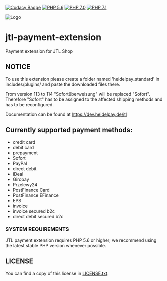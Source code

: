 [![Codacy Badge](https://api.codacy.com/project/badge/Grade/d1b7d9290e794724bff40d9a9a52e14d)](https://www.codacy.com/app/heidelpay/jtl-payment-extension?utm_source=github.com&amp;utm_medium=referral&amp;utm_content=heidelpay/jtl-payment-extension&amp;utm_campaign=Badge_Grade)
[![PHP 5.6](https://img.shields.io/badge/php-5.6-blue.svg)](http://www.php.net)
[![PHP 7.0](https://img.shields.io/badge/php-7.0-blue.svg)](http://www.php.net)
[![PHP 7.1](https://img.shields.io/badge/php-7.1-blue.svg)](http://www.php.net)

![Logo](https://dev.heidelpay.de/devHeidelpay_400_180.jpg)

# jtl-payment-extension
Payment extension for JTL Shop

## NOTICE
To use this extension please create a folder named 'heidelpay_standard' in includes/plugins/ and 
paste the downloaded files there.

From version 113 to 114 "Sofortüberweisung" will be replaced "Sofort". Therefore "Sofort" has to be assigned to the affected shipping methods and has to be reconfigured.

Documentation can be found at https://dev.heidelpay.de/jtl

## Currently supported payment methods:

* credit card
* debit card
* prepayment
* Sofort
* PayPal
* direct debit
* iDeal
* Giropay
* Przelewy24
* PostFinance Card
* PostFinance EFinance
* EPS
* invoice
* invoice secured b2c
* direct debit secured b2c

### SYSTEM REQUIREMENTS

JTL payment extension requires PHP 5.6 or higher; we recommend using the
latest stable PHP version whenever possible.

## LICENSE

You can find a copy of this license in [LICENSE.txt](LICENSE.txt).



